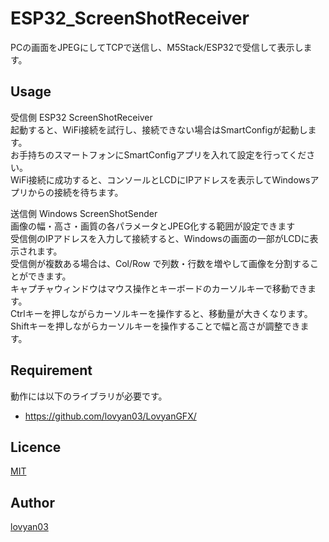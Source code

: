 # ESP32_ScreenShotReceiver
  
PCの画面をJPEGにしてTCPで送信し、M5Stack/ESP32で受信して表示します。
  
## Usage  
受信側 ESP32 ScreenShotReceiver  
起動すると、WiFi接続を試行し、接続できない場合はSmartConfigが起動します。  
お手持ちのスマートフォンにSmartConfigアプリを入れて設定を行ってください。  
WiFi接続に成功すると、コンソールとLCDにIPアドレスを表示してWindowsアプリからの接続を待ちます。  
  
送信側 Windows ScreenShotSender  
画像の幅・高さ・画質の各パラメータとJPEG化する範囲が設定できます  
受信側のIPアドレスを入力して接続すると、Windowsの画面の一部がLCDに表示されます。  
受信側が複数ある場合は、Col/Row で列数・行数を増やして画像を分割することができます。  
キャプチャウィンドウはマウス操作とキーボードのカーソルキーで移動できます。  
Ctrlキーを押しながらカーソルキーを操作すると、移動量が大きくなります。  
Shiftキーを押しながらカーソルキーを操作することで幅と高さが調整できます。  

## Requirement
動作には以下のライブラリが必要です。  

* https://github.com/lovyan03/LovyanGFX/

## Licence

[MIT](https://github.com/lovyan03/ESP32_ScreenShotReceiver/blob/master/LICENSE)  

## Author

[lovyan03](https://twitter.com/lovyan03)  
